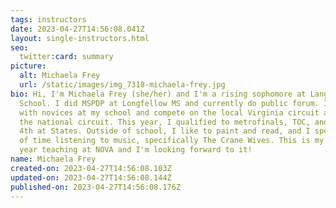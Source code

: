 ```yaml
---
tags: instructors
date: 2023-04-27T14:56:08.041Z
layout: single-instructors.html
seo:
  twitter:card: summary
picture:
  alt: Michaela Frey
  url: /static/images/img_7318-michaela-frey.jpg
bio: Hi, I'm Michaela Frey (she/her) and I'm a rising sophomore at Langley High
  School. I did MSPDP at Longfellow MS and currently do public forum. I work
  with novices at my school and compete on the local Virginia circuit as well as
  the national circuit. This year, I qualified to metrofinals, TOC, and placed
  4th at States. Outside of school, I like to paint and read, and I spend a lot
  of time listening to music, specifically The Crane Wives. This is my first
  year teaching at NOVA and I'm looking forward to it!
name: Michaela Frey
created-on: 2023-04-27T14:56:08.103Z
updated-on: 2023-04-27T14:56:08.144Z
published-on: 2023-04-27T14:56:08.176Z
---
```

